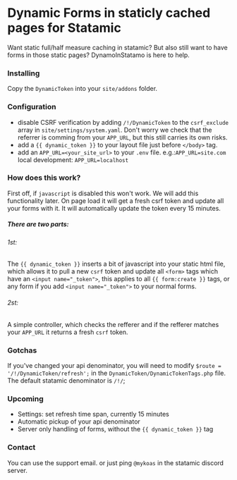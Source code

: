 # Dynamic Forms in staticly cached pages for Statamic

Want static full/half measure caching in statamic?
But also still want to have forms in those static pages?
DynamoInStatamo is here to help.

### Installing

Copy the `DynamicToken` into your `site/addons` folder.

### Configuration

- disable CSRF verification by adding `/!/DynamicToken` to the `csrf_exclude` array in `site/settings/system.yaml`. Don't worry we check that the referrer is comming from your `APP_URL`, but this still carries its own risks.
- add a `{{ dynamic_token }}` to your layout file just before `</body>` tag.
- add an `APP_URL=<your_site_url>` to your `.env` file.
e.g.:`APP_URL=site.com`
local development: `APP_URL=localhost`

### How does this work?

First off, if `javascript` is disabled this won't work. We will add this functionality later. On page load it will get a fresh csrf token and update all your forms with it. It will automatically update the token every 15 minutes.

##### There are two parts:
###### 1st:
The `{{ dynamic_token }}` inserts a bit of javascript into your static html file, which allows it to pull a new `csrf` token and update all `<form>` tags which have an `<input name="_token">`, this applies to all `{{ form:create }}` tags, or any form if you add `<input name="_token">` to your normal forms.
###### 2st:
A simple controller, which checks the refferer and if the refferer matches your `APP_URL` it returns a fresh `csrf` token.

### Gotchas
If you've changed your api denominator, you will need to modify `$route = '/!/DynamicToken/refresh';` in the `DynamicToken/DynamicTokenTags.php` file. The default statamic denominator is `/!/`;

### Upcoming
- Settings: set refresh time span, currently 15 minutes
- Automatic pickup of your api denominator
- Server only handling of forms, without the `{{ dynamic_token }}` tag

### Contact
You can use the support email. or just ping `@mykoas` in the statamic discord server.

